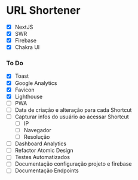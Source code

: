 # URL Shortener

- [x] NextJS
- [x] SWR
- [x] Firebase
- [x] Chakra UI

### To Do

- [x] Toast
- [x] Google Analytics
- [x] Favicon
- [x] Lighthouse
- [ ] PWA
- [ ] Data de criação e alteração para cada Shortcut
- [ ] Capturar infos do usuário ao acessar Shortcut
  - [ ] IP
  - [ ] Navegador
  - [ ] Resolução
- [ ] Dashboard Analytics
- [ ] Refactor Atomic Design
- [ ] Testes Automatizados
- [ ] Documentação configuração projeto e firebase
- [ ] Documentação Endpoints

